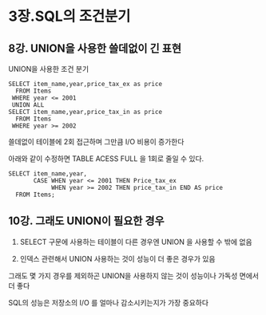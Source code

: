 # 3장.SQL의 조건분기

## 8강. UNION을 사용한 쓸데없이 긴 표현

UNION을 사용한 조건 분기

```mssql
SELECT item_name,year,price_tax_ex as price
  FROM Items	
 WHERE year <= 2001
 UNION ALL
SELECT item_name,year,price_tax_in as price
  FROM Items	
 WHERE year >= 2002 
```

쓸데없이 테이블에 2회 접근하며 그만큼 I/O 비용이 증가한다

아래와 같이 수정하면 TABLE ACESS FULL 을 1회로 줄일 수 있다.

```mssql
SELECT item_name,year,
	   CASE WHEN year <= 2001 THEN Price_tax_ex
	        WHEN year >= 2002 THEN price_tax_in END AS price
  FROM Items;
```

## 10강. 그래도 UNION이 필요한 경우

1. SELECT 구문에 사용하는 테이블이 다른 경우엔 UNION 을 사용할 수 밖에 없음

2. 인덱스 관련해서 UNION 사용하는 것이 성능이 더 좋은 경우가 있음

그래도 몇 가지 경우를 제외하곤 UNION을 사용하지 않는 것이 성능이나 가독성 면에서 더 좋다

SQL의 성능은 저장소의 I/O 를 얼마나 감소시키는지가 가장 중요하다




